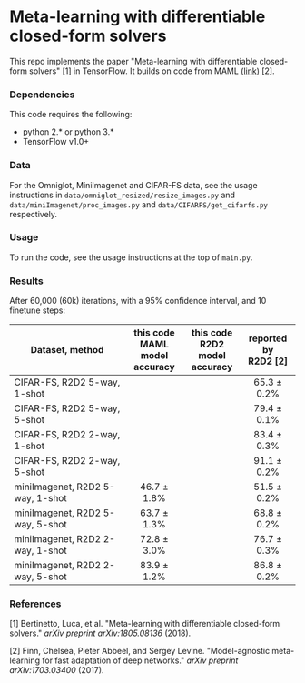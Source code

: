 # Meta-learning with differentiable closed-form solvers

This repo implements the paper "Meta-learning with differentiable closed-form solvers" [1] in TensorFlow. It builds on code from MAML ([link](https://github.com/cbfinn/maml)) [2].

### Dependencies
This code requires the following:
* python 2.\* or python 3.\*
* TensorFlow v1.0+

### Data
For the Omniglot, MiniImagenet and CIFAR-FS data, see the usage instructions in `data/omniglot_resized/resize_images.py` and `data/miniImagenet/proc_images.py` and `data/CIFARFS/get_cifarfs.py` respectively.

### Usage
To run the code, see the usage instructions at the top of `main.py`.

### Results

After 60,000 (60k) iterations, with a 95% confidence interval, and 10 finetune steps:

| Dataset, method | this code<br />MAML model<br />accuracy | this code<br />R2D2 model<br />accuracy | reported by<br /> R2D2 [2] |
| ------------- | :---------------------: | :-----------: | :-----------: |
| CIFAR-FS, R2D2 5-way, 1-shot |              | |65.3 ± 0.2% |
| CIFAR-FS, R2D2 5-way, 5-shot |              | |79.4 ± 0.1% |
| CIFAR-FS, R2D2 2-way, 1-shot |              | |83.4 ± 0.3% |
| CIFAR-FS, R2D2 2-way, 5-shot |              | |91.1 ± 0.2% |
| miniImagenet, R2D2 5-way, 1-shot | 46.7 ± 1.8%  |  |51.5 ± 0.2%  |
| miniImagenet, R2D2 5-way, 5-shot | 63.7 ± 1.3%  |  |68.8 ± 0.2%  |
| miniImagenet, R2D2 2-way, 1-shot | 72.8 ± 3.0% |  | 76.7 ± 0.3%  |
| miniImagenet, R2D2 2-way, 5-shot | 83.9 ± 1.2% |  | 86.8 ± 0.2%  |

### References

[1] Bertinetto, Luca, et al. "Meta-learning with differentiable closed-form solvers." *arXiv preprint arXiv:1805.08136* (2018).

[2] Finn, Chelsea, Pieter Abbeel, and Sergey Levine. "Model-agnostic meta-learning for fast adaptation of deep networks." *arXiv preprint arXiv:1703.03400* (2017).
